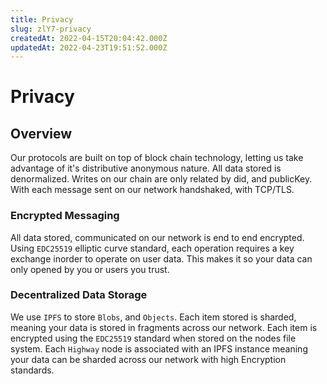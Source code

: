 ```yaml
---
title: Privacy
slug: zlY7-privacy
createdAt: 2022-04-15T20:04:42.000Z
updatedAt: 2022-04-23T19:51:52.000Z
---
```

# Privacy
## Overview

Our protocols are built on top of block chain technology, letting us take advantage of it's distributive anonymous nature. All data stored is denormalized. Writes on our chain are only related by did, and publicKey. With each message sent on our network handshaked, with TCP/TLS.&#x20;

### Encrypted Messaging

All data stored, communicated on our network is end to end encrypted. Using `EDC25519` elliptic curve standard, each operation requires a key exchange inorder to operate on user data. This makes it so your data can only opened by you or users you trust.

### Decentralized Data Storage

We use `IPFS` to store `Blobs`, and `Objects`. Each item stored is sharded, meaning your data is stored in fragments across our network. Each item is encrypted using the `EDC25519` standard when stored on the nodes file system. Each `Highway` node is associated with an IPFS instance meaning your data can be sharded across our network with high Encryption standards.

#

